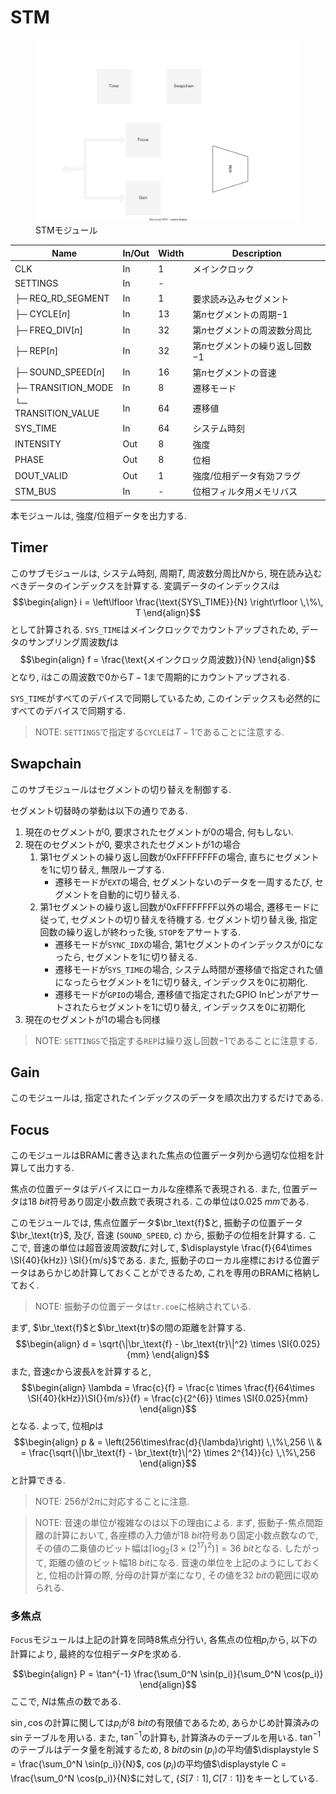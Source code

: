 # STM

<figure>
  <a href="../../fig/Developers_Manual/FPGA/stm.svg" data-lightbox="image"><img src="../../fig/Developers_Manual/FPGA/stm.svg"/></a>
  <figcaption>STMモジュール</figcaption>
</figure>

| Name                          | In/Out | Width | Description                                        | 
| ----------------------------- | ------ | ----- | -------------------------------------------------- | 
| CLK                           | In     | 1     | メインクロック                                     | 
| SETTINGS                      | In     | -     |                                                    | 
| ├─ REQ_RD_SEGMENT             | In     | 1     | 要求読み込みセグメント                             | 
| ├─ CYCLE[$n$]                 | In     | 13    | 第$n$セグメントの周期$-1$                          | 
| ├─ FREQ_DIV[$n$]              | In     | 32    | 第$n$セグメントの周波数分周比                      | 
| ├─ REP[$n$]                   | In     | 32    | 第$n$セグメントの繰り返し回数$-1$                  | 
| ├─ SOUND_SPEED[$n$]           | In     | 16    | 第$n$セグメントの音速                              | 
| ├─ TRANSITION_MODE            | In     | 8     | 遷移モード                                         | 
| └─ TRANSITION_VALUE           | In     | 64    | 遷移値                                             | 
| SYS_TIME                      | In     | 64    | システム時刻                                       | 
| INTENSITY                     | Out    | 8     | 強度                                               | 
| PHASE                         | Out    | 8     | 位相                                               | 
| DOUT_VALID                    | Out    | 1     | 強度/位相データ有効フラグ                          | 
| STM_BUS                       | In     | -     | 位相フィルタ用メモリバス                           | 

本モジュールは, 強度/位相データを出力する.

## Timer

このサブモジュールは, システム時刻, 周期$T$, 周波数分周比$N$から, 現在読み込むべきデータのインデックスを計算する.
変調データのインデックス$i$は
$$\begin{align}
    i = \left\lfloor \frac{\text{SYS\_TIME}}{N} \right\rfloor \,\%\, T
\end{align}$$
として計算される.
`SYS_TIME`はメインクロックでカウントアップされため, データのサンプリング周波数$f$は
$$\begin{align}
    f = \frac{\text{メインクロック周波数}}{N}
\end{align}$$
となり, $i$はこの周波数で$0$から$T−1$まで周期的にカウントアップされる.

`SYS_TIME`がすべてのデバイスで同期しているため, このインデックスも必然的にすべてのデバイスで同期する.

> NOTE: `SETTINGS`で指定する`CYCLE`は$T−1$であることに注意する.

## Swapchain

このサブモジュールはセグメントの切り替えを制御する.

セグメント切替時の挙動は以下の通りである.

1. 現在のセグメントが0, 要求されたセグメントが0の場合, 何もしない.
1. 現在のセグメントが0, 要求されたセグメントが1の場合
    1. 第1セグメントの繰り返し回数が0xFFFFFFFFの場合, 直ちにセグメントを1に切り替え, 無限ループする.
        - 遷移モードが`EXT`の場合, セグメントないのデータを一周するたび, セグメントを自動的に切り替える.
    1. 第1セグメントの繰り返し回数が0xFFFFFFFF以外の場合, 遷移モードに従って, セグメントの切り替えを待機する. セグメント切り替え後, 指定回数の繰り返しが終わった後, `STOP`をアサートする.
        - 遷移モードが`SYNC_IDX`の場合, 第1セグメントのインデックスが0になったら, セグメントを1に切り替える.
        - 遷移モードが`SYS_TIME`の場合, システム時間が遷移値で指定された値になったらセグメントを1に切り替え, インデックスを0に初期化.
        - 遷移モードが`GPIO`の場合, 遷移値で指定されたGPIO Inピンがアサートされたらセグメントを1に切り替え, インデックスを0に初期化
1. 現在のセグメントが1の場合も同様

> NOTE: `SETTINGS`で指定する`REP`は繰り返し回数$−1$であることに注意する.

## Gain

このモジュールは, 指定されたインデックスのデータを順次出力するだけである.

## Focus

このモジュールはBRAMに書き込まれた焦点の位置データ列から適切な位相を計算して出力する.

焦点の位置データはデバイスにローカルな座標系で表現される.
また, 位置データは$\SI{18}{bit}$符号あり固定小数点数で表現される.
この単位は$\SI{0.025}{mm}$である.

このモジュールでは, 焦点位置データ$\br_\text{f}$と, 振動子の位置データ$\br_\text{tr}$, 及び, 音速 (`SOUND_SPEED`, $c$) から, 振動子の位相を計算する.
ここで, 音速の単位は超音波周波数$f$に対して, $\displaystyle \frac{f}{64\times \SI{40}{kHz}} \SI{}{m/s}$である.
また, 振動子のローカル座標における位置データはあらかじめ計算しておくことができるため, これを専用のBRAMに格納しておく.

> NOTE: 振動子の位置データは`tr.coe`に格納されている.

まず, $\br_\text{f}$と$\br_\text{tr}$の間の距離を計算する.
$$\begin{align}
    d = \sqrt{\|\br_\text{f} - \br_\text{tr}\|^2} \times \SI{0.025}{mm}
\end{align}$$
また,
音速$c$から波長$\lambda$を計算すると,
$$\begin{align}
    \lambda = \frac{c}{f} = \frac{c \times \frac{f}{64\times \SI{40}{kHz}}\SI{}{m/s}}{f} = \frac{c}{2^{6}}  \times \SI{0.025}{mm}
\end{align}$$
となる.
よって, 位相$p$は
$$\begin{align}
    p & = \left(256\times\frac{d}{\lambda}\right) \,\%\,256                                \\
      & = \frac{\sqrt{\|\br_\text{f} - \br_\text{tr}\|^2} \times 2^{14}}{c} \,\%\,256
\end{align}$$
と計算できる.

> NOTE: $256$が$2\pi$に対応することに注意.

> NOTE: 音速の単位が複雑なのは以下の理由による. まず, 振動子-焦点間距離の計算において, 各座標の入力値が$\SI{18}{bit}$符号あり固定小数点数なので, その値の二乗値のビット幅は$\lceil\log_2 (3\times (2^{17})^2)\rceil=\SI{36}{bit}$となる. したがって, 距離の値のビット幅$\SI{18}{bit}$になる. 音速の単位を上記のようにしておくと, 位相の計算の際, 分母の計算が楽になり, その値を$\SI{32}{bit}$の範囲に収められる.

### 多焦点

`Focus`モジュールは上記の計算を同時8焦点分行い, 各焦点の位相$p_i$から, 以下の計算により, 最終的な位相データ$P$を求める.

$$\begin{align}
 P = \tan^{-1} \frac{\sum_0^N \sin(p_i)}{\sum_0^N \cos(p_i)}
\end{align}$$
ここで, $N$は焦点の数である.

$\sin, \cos$の計算に関しては$p_i$が$\SI{8}{bit}$の有限値であるため, あらかじめ計算済みの$\sin$テーブルを用いる.
また, $\tan^{-1}$の計算も, 計算済みのテーブルを用いる.
$\tan^{-1}$のテーブルはデータ量を削減するため, $\SI{8}{bit}$の$\sin(p_i)$の平均値$\displaystyle S = \frac{\sum_0^N \sin(p_i)}{N}$, $\cos(p_i)$の平均値$\displaystyle C = \frac{\sum_0^N \cos(p_i)}{N}$に対して, $\lbrace S[7:1], C[7:1]\rbrace$をキーとしている.
